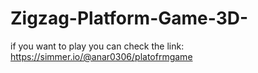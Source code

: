 # Zigzag-Platform-Game-3D-
if you want to play you can check the link:
https://simmer.io/@anar0306/platofrmgame
